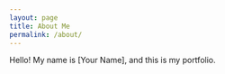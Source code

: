 ```yaml
---
layout: page
title: About Me
permalink: /about/
---
```


Hello! My name is [Your Name], and this is my portfolio.
